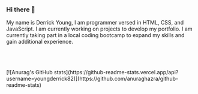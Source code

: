 ### Hi there 👋

My name is Derrick Young, I am programmer versed in HTML, CSS, and JavaScript. I am currently working on projects to develop my portfolio. I am currently taking part in a local coding bootcamp to expand my skills and gain additional experience.

<br>
<br>
<br>
[![Anurag's GitHub stats](https://github-readme-stats.vercel.app/api?username=youngderrick82)](https://github.com/anuraghazra/github-readme-stats)

<!--
**youngderrick82/youngderrick82** is a ✨ _special_ ✨ repository because its `README.md` (this file) appears on your GitHub profile.

Here are some ideas to get you started:

- 🔭 I’m currently working on ...
- 🌱 I’m currently learning ...
- 👯 I’m looking to collaborate on ...
- 🤔 I’m looking for help with ...
- 💬 Ask me about ...
- 📫 How to reach me: ...
- 😄 Pronouns: ...
- ⚡ Fun fact: ...
-->
